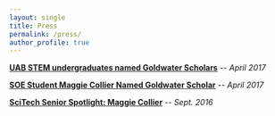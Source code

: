 ```yaml
---
layout: single
title: Press
permalink: /press/
author_profile: true
---
```


**[UAB STEM undergraduates named Goldwater Scholars](http://www.uab.edu/news/campus/item/8212-uab-stem-undergraduates-named-goldwater-scholars)** -- *April 2017*

**[SOE Student Maggie Collier Named Goldwater Scholar](http://www.uab.edu/engineering/home/209-news/1263-soe-junior-maggie-collier-named-2017-goldwater-scholar)** -- *April 2017*

**[SciTech Senior Spotlight: Maggie Collier](http://sthonorsmedia.wixsite.com/uabsthonors/student-profiles)** -- *Sept. 2016*



